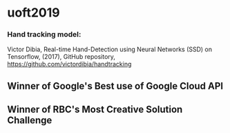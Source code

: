 # uoft2019

### Hand tracking model:
Victor Dibia, Real-time Hand-Detection using Neural Networks (SSD) on Tensorflow, (2017), GitHub repository, https://github.com/victordibia/handtracking

## Winner of Google's Best use of Google Cloud API

## Winner of RBC's Most Creative Solution Challenge
